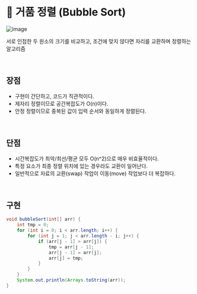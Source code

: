 # 📍 거품 정렬 (Bubble Sort)

![image](https://user-images.githubusercontent.com/78673570/187064732-15a7be02-3851-4670-b298-0c9be9d7707e.gif)

서로 인접한 두 원소의 크기를 비교하고, 조건에 맞지 않다면 자리를 교환하며 정렬하는 알고리즘

<br>

## 장점

- 구현이 간단하고, 코드가 직관적이다.
- 제자리 정렬이므로 공간복잡도가 O(n)이다.
- 안정 정렬이므로 중복된 값이 입력 순서와 동일하게 정렬된다.

<br>

## 단점

- 시간복잡도가 최악/최선/평균 모두 O(n^2)으로 매우 비효율적이다.
- 특정 요소가 최종 정렬 위치에 있는 경우라도 교환이 일어난다.
- 일반적으로 자료의 교환(swap) 작업이 이동(move) 작업보다 더 복잡하다.


<br>

## 구현

```java
void bubbleSort(int[] arr) {
    int tmp = 0;
    for (int i = 0; i < arr.length; i++) {
        for (int j = 1; j < arr.length - i; j++) {
            if (arr[j - 1] > arr[j]) {
                tmp = arr[j - 1];
                arr[j - 1] = arr[j];
                arr[j] = tmp;
            }
        }
    }
    System.out.println(Arrays.toString(arr));
}
```
